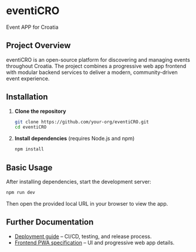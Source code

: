 # eventiCRO

Event APP for Croatia

## Project Overview

eventiCRO is an open-source platform for discovering and managing events
throughout Croatia. The project combines a progressive web app frontend with
modular backend services to deliver a modern, community-driven event
experience.

## Installation

1. **Clone the repository**
   ```sh
   git clone https://github.com/your-org/eventiCRO.git
   cd eventiCRO
   ```
2. **Install dependencies** (requires Node.js and npm)
   ```sh
   npm install
   ```

## Basic Usage

After installing dependencies, start the development server:

```sh
npm run dev
```

Then open the provided local URL in your browser to view the app.

## Further Documentation

- [Deployment guide](deployment_docs_md_v_2_ci_cd_tests_releases.md) – CI/CD,
  testing, and release process.
- [Frontend PWA specification](frontend_ui_pwa.md) – UI and progressive web app
  details.

